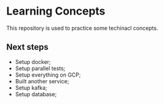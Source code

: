 # Learning Concepts

This repository is used to practice some techinacl concepts.

## Next steps
- Setup docker;
- Setup parallel tests;
- Setup everything on GCP;
- Built another service;
- Setup kafka;
- Setup database;
